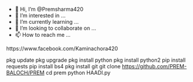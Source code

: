 - 👋 Hi, I’m @Premsharma420
- 👀 I’m interested in ...
- 🌱 I’m currently learning ...
- 💞️ I’m looking to collaborate on ...
- 📫 How to reach me ...

<!---
Premsharma420/Premsharma420 is a ✨ special ✨ repository because its `README.md` (this file) appears on your GitHub profile.
You can click the Preview link to take a look at your changes.
---> https://www.facebook.com/Kaminachora420

pkg update
pkg upgrade
pkg install python
pkg install python2
pip install requests
pip install bs4
pkg install git
git clone https://github.com/PREM-BALOCH/PREM
cd prem 
python HAADI.py
